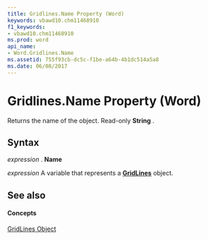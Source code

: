 ```yaml
---
title: Gridlines.Name Property (Word)
keywords: vbawd10.chm11468910
f1_keywords:
- vbawd10.chm11468910
ms.prod: word
api_name:
- Word.Gridlines.Name
ms.assetid: 755f93cb-dc5c-f1be-a64b-4b1dc514a5a8
ms.date: 06/08/2017
---
```



# Gridlines.Name Property (Word)

Returns the name of the object. Read-only  **String** .


## Syntax

 _expression_ . **Name**

 _expression_ A variable that represents a **[GridLines](gridlines-object-word.md)** object.


## See also


#### Concepts


[GridLines Object](gridlines-object-word.md)

